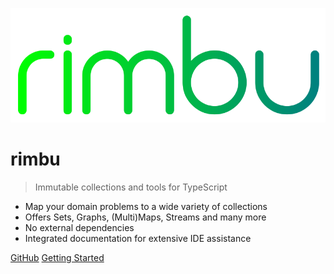![logo](_media/rimbu_logo.svg)

# rimbu

> Immutable collections and tools for TypeScript

- Map your domain problems to a wide variety of collections
- Offers Sets, Graphs, (Multi)Maps, Streams and many more
- No external dependencies
- Integrated documentation for extensive IDE assistance

[GitHub](https://github.com/vitoke/rimbu)
[Getting Started](#introduction)

